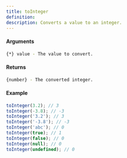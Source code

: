 ```yaml
---
title: toInteger
definition: 
description: Converts a value to an integer.
---
```



#### Arguments


```bash
{*} value - The value to convert.
```


#### Returns


```bash
{number} - The converted integer.
```


#### Example


```ts
toInteger(3.2); // 3toInteger(-3.8); // -3toInteger('3.2'); // 3toInteger('-3.8'); // -3toInteger('abc'); // 0toInteger(true); // 1toInteger(false); // 0toInteger(null); // 0toInteger(undefined); // 0
```